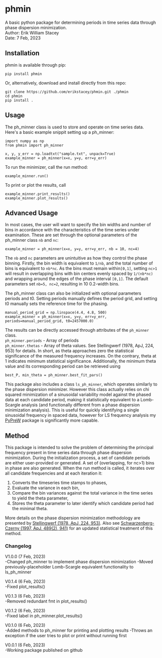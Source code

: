 # phmin

A basic python package for determining periods in time series data through phase dispersion minimization.  
Author: Erik William Stacey  
Date: 7 Feb, 2023  

## Installation

phmin is available through pip:  
```
pip install phmin
```
Or, alternatively, download and install directly from this repo:  
```
git clone https://github.com/erikstacey/phmin.git ./phmin
cd phmin
pip install .
```

## Usage

The ph_minner class is used to store and operate on time series data. Here's a basic example snippit setting up a ph_minner:  
```
import numpy as np
from phmin import ph_minner

x, y, y_err = np.loadtxt("sample.txt", unpack=True)
example_minner = ph_minner(x=x, y=y, err=y_err)
```

To run the minimizer, call the run method:  
```
example_minner.run()
```

To print or plot the results, call  

```
example_minner.print_results()
example_minner.plot_results()
```

## Advanced Usage
In most cases, the user will want to specify the bin widths and number of bins in accordance with the characteristics of
the time series under examination. These are set through the optional parameters of the ph_minner class ```nb``` and ```nc```:  

```
example_minner = ph_minner(x=x, y=y, err=y_err, nb = 10, nc=4)
```

The ```nb``` and ```nc``` parameters are unintuitive as how they control the phase binning. Firstly, the bin width is
equivalent to ```1/nb```, and the total number of bins is equivalent to ```nb*nc```. As the bins must remain within```[0,1]```,
setting ```nc>1``` will result in overlapping bins with bin centers evenly spaced by ```1/(nb*nc)``` and wrapping around
the edges of the phase interval ```[0,1]```. The default parameters set ```nb=5, nc=2```, resulting in 10 0.2-width bins.  

The ph_minner class can also be initialized with optional parameters periods and t0. Setting periods manually defines the period grid, and setting t0 manually sets the reference time for the phasing.  

```
manual_period_grid = np.linspace(4.4, 4.8, 500)
example_minner = ph_minner(x=x, y=y, err=y_err, periods=manual_period_grid, t0=2457000.0)
```

The results can be directly accessed through attributes of the ```ph_minner``` class.  
```ph_minner.periods``` - Array of periods  
```ph_minner.thetas``` - Array of theta values. See Stellingwerf (1978, ApJ, 224, 953) for details. In short, 
as theta approaches zero the statistical significance of the measured frequency increases. On the contrary, theta at 1
indicates minimum statistical significance. Additionally, the minimum theta value and its corresponding period can be retrieved using  

```
best_P, min_theta = ph_minner.best_fit_pars()
```

This package also includes a class ```ls_ph_minner```, which operates similarly to the phase dispersion minimizer. However
this class actually relies on chi squared minimization of a sinusoidal variability model against the phased data at each candidate
period, making it statistically equivalent to a Lomb-Scargle analysis (and functionally different from a phase dispersion
minimization analysis). This is useful for quickly identifying a single sinusoidal frequency in spaced data, 
however for LS frequency analysis my [PyPreW](https://github.com/erikstacey/PyPreW) package is significantly more capable.  


## Method
This package is intended to solve the problem of determining the principal frequency present in time series data through 
phase dispersion minimization. During the initialization process, a set of candidate periods are either user-provided
or generated. A set of (overlapping, for nc>1) bins in phase are also generated. When the run method is called, it
iterates over all candidate frequencies and at each iteration it:
1) Converts the timeseries time stamps to phases,
2) Evaluate the variance in each bin,
3) Compare the bin variances against the total variance in the time series to yield the theta parameter,
4) Stores the theta parameter to later identify which candidate period had the minimal theta.

More details on the phase dispersion minimization methodology are presented by 
[Stellingwerf (1978, ApJ, 224, 953)](https://ui.adsabs.harvard.edu/abs/1978ApJ...224..953S/abstract). Also
see [Schwarzenberg-Czerny (1997, ApJ, 489(2), 941)](https://ui.adsabs.harvard.edu/abs/1997ApJ...489..941S/abstract) for
an updated statistical treatment of this method.

### Changelog
V1.0.0 (7 Feb, 2023)  
-Changed ph_minner to implement phase dispersion minimization
-Moved previously-placeholder Lomb-Scargle equivalent functionality to ls_ph_minner

V0.1.4 (6 Feb, 2023)  
-Fixed plot_results()

V0.1.3 (6 Feb, 2023)  
-Removed redundant fmt in plot_results()

V0.1.2 (6 Feb, 2023)  
-Fixed label in ph_minner.plot_results()

V0.1.0 (6 Feb, 2023)  
-Added methods to ph_minner for printing and plotting results
-Throws an exception if the user tries to plot or print without running first

V0.0.1 (6 Feb, 2023)  
-Working package published on github